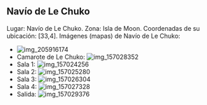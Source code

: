 ## Navío de Le Chuko
Lugar: Navío de Le Chuko.
Zona: Isla de Moon.
Coordenadas de su ubicación: [33,4].
Imágenes (mapas) de Navío de Le Chuko:
- ![img_205916174](https://media.discordapp.net/attachments/1115311447145193482/1115348248908026027/205916174.jpg)
- Camarote de Le Chuko: ![img_157028352](https://media.discordapp.net/attachments/1115311447145193482/1115330872325980181/157028352.jpg)
- Sala 1: ![img_157024256](https://media.discordapp.net/attachments/1115311447145193482/1115330843590799440/157024256.jpg)
- Sala 2: ![img_157025280](https://media.discordapp.net/attachments/1115311447145193482/1115330845432098946/157025280.jpg)
- Sala 3: ![img_157026304](https://media.discordapp.net/attachments/1115311447145193482/1115330847525064814/157026304.jpg)
- Sala 4: ![img_157027328](https://media.discordapp.net/attachments/1115311447145193482/1115330849047576646/157027328.jpg)
- Salida: ![img_157029376](https://media.discordapp.net/attachments/1115311447145193482/1115330875383615589/157029376.jpg)